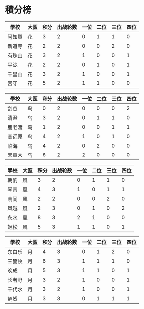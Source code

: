 # 積分榜


|學校|大區|积分|出战轮数|一位|二位|三位|四位|
|----|----|--|-|-|-|-|-|
|阿知賀|花|3|2|0|1|1|0|
|新道寺|花|2|2|0|0|2|0|
|有珠山|花|3|2|1|0|0|1|
|平泷|花|2|2|0|1|0|1|
|千里山|花|3|2|1|0|0|1|
|宫守|花|5|2|1|1|0|0|


|學校|大區|积分|出战轮数|一位|二位|三位|四位|
|----|----|--|-|-|-|-|-|
|剑谷|鸟|0|2|0|0|0|2|
|清澄|鸟|3|2|0|1|1|0|
|鹿老渡|鸟|1|2|0|0|1|1|
|高远原|鸟|4|2|1|0|1|0|
|临海|鸟|4|2|0|2|0|0|
|天童大|鸟|6|2|2|0|0|0|


|學校|大區|积分|出战轮数|一位|二位|三位|四位|
|----|----|--|-|-|-|-|-|
|朝酌|風|3|2|0|1|1|0|
|琴南|風|4|3|1|0|1|1|
|萌间|風|2|2|0|0|2|0|
|风越|風|2|3|0|1|0|2|
|永水|風|8|3|2|1|0|0|
|姬松|風|5|3|1|1|0|1|


|學校|大區|积分|出战轮数|一位|二位|三位|四位|
|----|----|-|-|-|--|-|-|
|东白乐|月|4|3|0|1|2|0|
|三箇牧|月|6|3|1|1|1|0|
|晚成|月|5|3|1|1|0|1|
|长者野|月|3|2|1|0|0|1|
|千代水|月|3|2|1|0|0|1|
|鹤贺|月|3|3|0|1|1|1|
